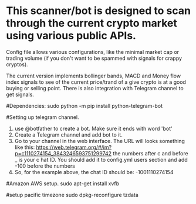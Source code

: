 # This scanner/bot is designed to scan through the current crypto market using various public APIs. 
Config file allows various configurations, like the minimal market cap or trading volume (if you don't want to be spammed with signals for crappy cryptos). 

The current version implements bollinger bands, MACD and Money flow index signals to see of the current price/trand of a give crypto is at a good buying or selling point. There is also integration with Telegram channel to get signals.


#Dependencies:
sudo python -m pip install python-telegram-bot


#Setting up telegram channel.
1. use @botfather to create a bot. Make sure it ends with word 'bot'
2. Create a Telegram channel and add bot to it.
3. Go to your channel in the web interface. The URL will looks something like this:
https://web.telegram.org/#/im?p=c1110274154_3843246593751299742
the numbers after c and before _ is your c
hat ID. You should add it to config.yml users section and add -100 before the numbers
4. So, for the example above, the chat ID should be: -1001110274154


#Amazon AWS setup.
sudo apt-get install xvfb

#setup pacific timezone
sudo dpkg-reconfigure tzdata
